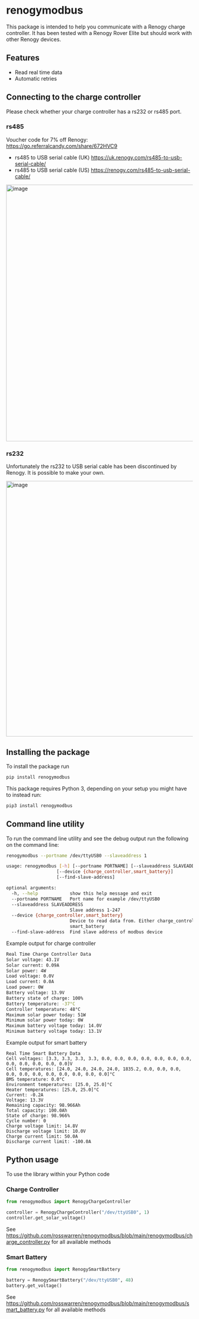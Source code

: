 # renogymodbus

This package is intended to help you communicate with a Renogy charge controller. It has been tested with a Renogy Rover Elite but should work with other Renogy devices.

## Features
* Read real time data
* Automatic retries

## Connecting to the charge controller
Please check whether your charge controller has a rs232 or rs485 port.

### rs485
Voucher code for 7% off Renogy: https://go.referralcandy.com/share/672HVC9

* rs485 to USB serial cable (UK) https://uk.renogy.com/rs485-to-usb-serial-cable/
* rs485 to USB serial cable (US) https://renogy.com/rs485-to-usb-serial-cable/

<img width="693" alt="image" src="https://user-images.githubusercontent.com/613642/179362448-12a805d1-4475-45cc-b3d7-c8a8e9c4b409.png">

### rs232
Unfortunately the rs232 to USB serial cable has been discontinued by Renogy. It is possible to make your own.

<img width="690" alt="image" src="https://user-images.githubusercontent.com/613642/179362464-35bde1f8-fcb2-43d8-8a52-0232ffa210e8.png">


## Installing the package


To install the package run

```sh
pip install renogymodbus
```

This package requires Python 3, depending on your setup you might have to instead run:

```sh
pip3 install renogymodbus
```


## Command line utility

To run the command line utility and see the debug output run the following on the command line:

```sh
renogymodbus --portname /dev/ttyUSB0 --slaveaddress 1
```

```sh
usage: renogymodbus [-h] [--portname PORTNAME] [--slaveaddress SLAVEADDRESS]
                   [--device {charge_controller,smart_battery}]
                   [--find-slave-address]

optional arguments:
  -h, --help            show this help message and exit
  --portname PORTNAME   Port name for example /dev/ttyUSB0
  --slaveaddress SLAVEADDRESS
                        Slave address 1-247
  --device {charge_controller,smart_battery}
                        Device to read data from. Either charge_controller or
                        smart_battery
  --find-slave-address  Find slave address of modbus device
```

Example output for charge controller
```sh
Real Time Charge Controller Data
Solar voltage: 43.1V
Solar current: 0.09A
Solar power: 4W
Load voltage: 0.0V
Load current: 0.0A
Load power: 0W
Battery voltage: 13.9V
Battery state of charge: 100%
Battery temperature: -37°C
Controller temperature: 48°C
Maximum solar power today: 51W
Minimum solar power today: 0W
Maximum battery voltage today: 14.0V
Minimum battery voltage today: 13.1V
```

Example output for smart battery
```
Real Time Smart Battery Data
Cell voltages: [3.3, 3.3, 3.3, 3.3, 0.0, 0.0, 0.0, 0.0, 0.0, 0.0, 0.0, 0.0, 0.0, 0.0, 0.0, 0.0]V
Cell temperatures: [24.0, 24.0, 24.0, 24.0, 1835.2, 0.0, 0.0, 0.0, 0.0, 0.0, 0.0, 0.0, 0.0, 0.0, 0.0, 0.0]°C
BMS temperature: 0.0°C
Environment temperatures: [25.0, 25.0]°C
Heater temperatures: [25.0, 25.0]°C
Current: -0.2A
Voltage: 13.3V
Remaining capacity: 98.966Ah
Total capacity: 100.0Ah
State of charge: 98.966%
Cycle number: 0
Charge voltage limit: 14.8V
Discharge voltage limit: 10.0V
Charge current limit: 50.0A
Discharge current limit: -100.0A
```

## Python usage

To use the library within your Python code

### Charge Controller

```python
from renogymodbus import RenogyChargeController

controller = RenogyChargeController("/dev/ttyUSB0", 1)
controller.get_solar_voltage()
```

See https://github.com/rosswarren/renogymodbus/blob/main/renogymodbus/charge_controller.py for all available methods

### Smart Battery

```python
from renogymodbus import RenogySmartBattery

battery = RenogySmartBattery("/dev/ttyUSB0", 48)
battery.get_voltage()
```
See https://github.com/rosswarren/renogymodbus/blob/main/renogymodbus/smart_battery.py for all available methods
